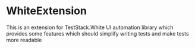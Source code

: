 WhiteExtension
==============

This is an extension for TestStack.White UI automation library which provides some features which should simplify writing tests and make tests more readable
